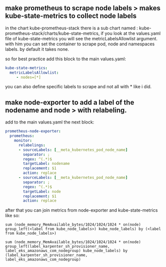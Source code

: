 

##  make prometheus to scrape node labels > makes kube-state-metrics to collect node labels 

in the chart kube-prometheus-stack there is a sub chart named : kube-prometheus-stack/charts/kube-state-metrics, 
if you look at the values.yaml file of kube-state-metrics you will see the  metricLabelsAllowlist argument. 
with him you can set the container to scrape pod, node and namespaces labels. by default it takes none.

so for best practice add this block to the main values.yaml:

```yaml
kube-state-metrics:
  metricLabelsAllowlist: 
     - nodes=[*]
```

you can also define specific labels to scrape and not all with * like i did.



## make node-exporter to add a label of the nodename and node > with relabeling.

add to the main values.yaml the next block:
```yaml
prometheus-node-exporter:
  prometheus:
    monitor:
      relabelings: 
      - sourceLabels: [__meta_kubernetes_pod_node_name]
        separator: ;
        regex: ^(.*)$
        targetLabel: nodename
        replacement: $1
        action: replace
      - sourceLabels: [__meta_kubernetes_pod_node_name]
        separator: ;
        regex: ^(.*)$
        targetLabel: node
        replacement: $1
        action: replace
```
after that you can join metrics from node-exporter and kube-state-metrics like so:
```promql
sum (node_memory_MemAvailable_bytes/1024/1024/1024 * on(node)  group_left(<label from kube_node_labels>) kube_node_labels) by (<label from kube_node_labels>)
```
```promql
sum (node_memory_MemAvailable_bytes/1024/1024/1024 * on(node)  group_left(label_karpenter_sh_provisioner_name, label_eks_amazonaws_com_nodegroup) kube_node_labels) by (label_karpenter_sh_provisioner_name, label_eks_amazonaws_com_nodegroup) 
```
